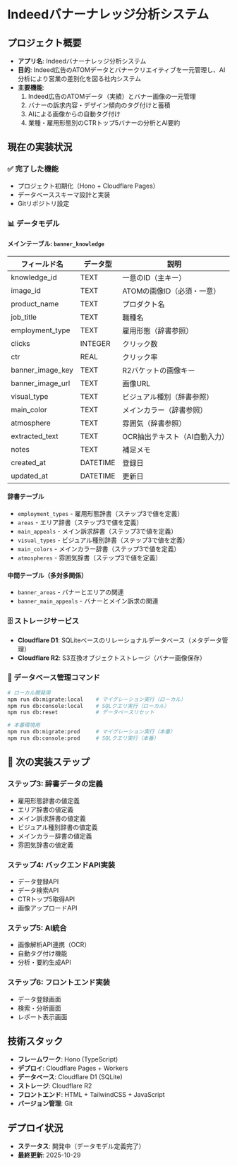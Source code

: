 # Indeedバナーナレッジ分析システム

## プロジェクト概要
- **アプリ名**: Indeedバナーナレッジ分析システム
- **目的**: Indeed広告のATOMデータとバナークリエイティブを一元管理し、AI分析により営業の差別化を図る社内システム
- **主要機能**:
  1. Indeed広告のATOMデータ（実績）とバナー画像の一元管理
  2. バナーの訴求内容・デザイン傾向のタグ付けと蓄積
  3. AIによる画像からの自動タグ付け
  4. 業種・雇用形態別のCTRトップ5バナーの分析とAI要約

## 現在の実装状況

### ✅ 完了した機能
- プロジェクト初期化（Hono + Cloudflare Pages）
- データベーススキーマ設計と実装
- Gitリポジトリ設定

### 📊 データモデル

#### メインテーブル: `banner_knowledge`
| フィールド名 | データ型 | 説明 |
|------------|---------|------|
| knowledge_id | TEXT | 一意のID（主キー） |
| image_id | TEXT | ATOMの画像ID（必須・一意） |
| product_name | TEXT | プロダクト名 |
| job_title | TEXT | 職種名 |
| employment_type | TEXT | 雇用形態（辞書参照） |
| clicks | INTEGER | クリック数 |
| ctr | REAL | クリック率 |
| banner_image_key | TEXT | R2バケットの画像キー |
| banner_image_url | TEXT | 画像URL |
| visual_type | TEXT | ビジュアル種別（辞書参照） |
| main_color | TEXT | メインカラー（辞書参照） |
| atmosphere | TEXT | 雰囲気（辞書参照） |
| extracted_text | TEXT | OCR抽出テキスト（AI自動入力） |
| notes | TEXT | 補足メモ |
| created_at | DATETIME | 登録日 |
| updated_at | DATETIME | 更新日 |

#### 辞書テーブル
- `employment_types` - 雇用形態辞書（ステップ3で値を定義）
- `areas` - エリア辞書（ステップ3で値を定義）
- `main_appeals` - メイン訴求辞書（ステップ3で値を定義）
- `visual_types` - ビジュアル種別辞書（ステップ3で値を定義）
- `main_colors` - メインカラー辞書（ステップ3で値を定義）
- `atmospheres` - 雰囲気辞書（ステップ3で値を定義）

#### 中間テーブル（多対多関係）
- `banner_areas` - バナーとエリアの関連
- `banner_main_appeals` - バナーとメイン訴求の関連

### 🗄️ ストレージサービス
- **Cloudflare D1**: SQLiteベースのリレーショナルデータベース（メタデータ管理）
- **Cloudflare R2**: S3互換オブジェクトストレージ（バナー画像保存）

### 🔧 データベース管理コマンド
```bash
# ローカル開発用
npm run db:migrate:local    # マイグレーション実行（ローカル）
npm run db:console:local    # SQLクエリ実行（ローカル）
npm run db:reset            # データベースリセット

# 本番環境用
npm run db:migrate:prod     # マイグレーション実行（本番）
npm run db:console:prod     # SQLクエリ実行（本番）
```

## 🚀 次の実装ステップ

### ステップ3: 辞書データの定義
- 雇用形態辞書の値定義
- エリア辞書の値定義
- メイン訴求辞書の値定義
- ビジュアル種別辞書の値定義
- メインカラー辞書の値定義
- 雰囲気辞書の値定義

### ステップ4: バックエンドAPI実装
- データ登録API
- データ検索API
- CTRトップ5取得API
- 画像アップロードAPI

### ステップ5: AI統合
- 画像解析API連携（OCR）
- 自動タグ付け機能
- 分析・要約生成API

### ステップ6: フロントエンド実装
- データ登録画面
- 検索・分析画面
- レポート表示画面

## 技術スタック
- **フレームワーク**: Hono (TypeScript)
- **デプロイ**: Cloudflare Pages + Workers
- **データベース**: Cloudflare D1 (SQLite)
- **ストレージ**: Cloudflare R2
- **フロントエンド**: HTML + TailwindCSS + JavaScript
- **バージョン管理**: Git

## デプロイ状況
- **ステータス**: 開発中（データモデル定義完了）
- **最終更新**: 2025-10-29
